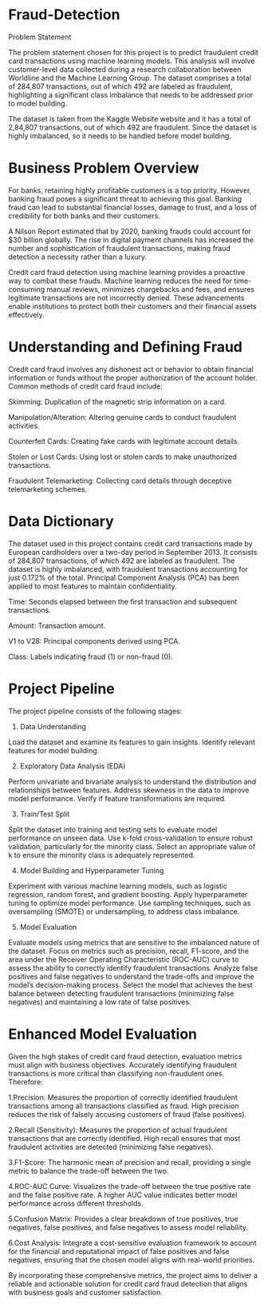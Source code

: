 # Fraud-Detection
Problem Statement

The problem statement chosen for this project is to predict fraudulent credit card transactions using machine learning models. This analysis will involve customer-level data collected during a research collaboration between Worldline and the Machine Learning Group. The dataset comprises a total of 284,807 transactions, out of which 492 are labeled as fraudulent, highlighting a significant class imbalance that needs to be addressed prior to model building.

The dataset is taken from the Kaggle Website website and it has a total of 2,84,807 transactions, out of which 492 are fraudulent. Since the dataset is highly imbalanced, so it needs to be handled before model building.

# Business Problem Overview

For banks, retaining highly profitable customers is a top priority. However, banking fraud poses a significant threat to achieving this goal. Banking fraud can lead to substantial financial losses, damage to trust, and a loss of credibility for both banks and their customers.

A Nilson Report estimated that by 2020, banking frauds could account for $30 billion globally. The rise in digital payment channels has increased the number and sophistication of fraudulent transactions, making fraud detection a necessity rather than a luxury.

Credit card fraud detection using machine learning provides a proactive way to combat these frauds. Machine learning reduces the need for time-consuming manual reviews, minimizes chargebacks and fees, and ensures legitimate transactions are not incorrectly denied. These advancements enable institutions to protect both their customers and their financial assets effectively.

# Understanding and Defining Fraud

Credit card fraud involves any dishonest act or behavior to obtain financial information or funds without the proper authorization of the account holder. Common methods of credit card fraud include:

Skimming: Duplication of the magnetic strip information on a card.

Manipulation/Alteration: Altering genuine cards to conduct fraudulent activities.

Counterfeit Cards: Creating fake cards with legitimate account details.

Stolen or Lost Cards: Using lost or stolen cards to make unauthorized transactions.

Fraudulent Telemarketing: Collecting card details through deceptive telemarketing schemes.

# Data Dictionary

The dataset used in this project contains credit card transactions made by European cardholders over a two-day period in September 2013. It consists of 284,807 transactions, of which 492 are labeled as fraudulent. The dataset is highly imbalanced, with fraudulent transactions accounting for just 0.172% of the total. Principal Component Analysis (PCA) has been applied to most features to maintain confidentiality.

Time: Seconds elapsed between the first transaction and subsequent transactions.

Amount: Transaction amount.

V1 to V28: Principal components derived using PCA.

Class: Labels indicating fraud (1) or non-fraud (0).

# Project Pipeline

The project pipeline consists of the following stages:

1. Data Understanding

  Load the dataset and examine its features to gain insights.
  Identify relevant features for model building.

2. Exploratory Data Analysis (EDA)

  Perform univariate and bivariate analysis to understand the distribution and relationships between features.
  Address skewness in the data to improve model performance.
  Verify if feature transformations are required.

3. Train/Test Split

  Split the dataset into training and testing sets to evaluate model performance on unseen data.
  Use k-fold cross-validation to ensure robust validation, particularly for the minority class.
  Select an appropriate value of k to ensure the minority class is adequately represented.

4. Model Building and Hyperparameter Tuning

  Experiment with various machine learning models, such as logistic regression, random forest, and gradient boosting.
  Apply hyperparameter tuning to optimize model performance.
  Use sampling techniques, such as oversampling (SMOTE) or undersampling, to address class imbalance.

5. Model Evaluation

  Evaluate models using metrics that are sensitive to the imbalanced nature of the dataset.
  Focus on metrics such as precision, recall, F1-score, and the area under the Receiver Operating Characteristic (ROC-AUC) curve to assess the ability to correctly identify fraudulent transactions.
  Analyze false positives and false negatives to understand the trade-offs and improve the model’s decision-making process.
  Select the model that achieves the best balance between detecting fraudulent transactions (minimizing false negatives) and maintaining a low rate of false positives.

# Enhanced Model Evaluation

Given the high stakes of credit card fraud detection, evaluation metrics must align with business objectives. Accurately identifying fraudulent transactions is more critical than classifying non-fraudulent ones. Therefore:

1.Precision: Measures the proportion of correctly identified fraudulent transactions among all transactions classified as fraud. High precision reduces the risk of falsely accusing customers of fraud (false positives).

2.Recall (Sensitivity): Measures the proportion of actual fraudulent transactions that are correctly identified. High recall ensures that most fraudulent activities are detected (minimizing false negatives).

3.F1-Score: The harmonic mean of precision and recall, providing a single metric to balance the trade-off between the two.

4.ROC-AUC Curve: Visualizes the trade-off between the true positive rate and the false positive rate. A higher AUC value indicates better model performance across different thresholds.

5.Confusion Matrix: Provides a clear breakdown of true positives, true negatives, false positives, and false negatives to assess model reliability.

6.Cost Analysis: Integrate a cost-sensitive evaluation framework to account for the financial and reputational impact of false positives and false negatives, ensuring that the chosen model aligns with real-world priorities.

By incorporating these comprehensive metrics, the project aims to deliver a reliable and actionable solution for credit card fraud detection that aligns with business goals and customer satisfaction.

